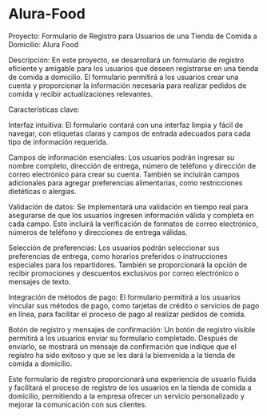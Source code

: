 # Alura-Food
Proyecto: Formulario de Registro para Usuarios de una Tienda de Comida a Domicilio: Alura Food

Descripción:
En este proyecto, se desarrollará un formulario de registro eficiente y amigable para los usuarios que deseen registrarse en una tienda de comida a domicilio. El formulario permitirá a los usuarios crear una cuenta y proporcionar la información necesaria para realizar pedidos de comida y recibir actualizaciones relevantes.

Características clave:

Interfaz intuitiva: El formulario contará con una interfaz limpia y fácil de navegar, con etiquetas claras y campos de entrada adecuados para cada tipo de información requerida.

Campos de información esenciales: Los usuarios podrán ingresar su nombre completo, dirección de entrega, número de teléfono y dirección de correo electrónico para crear su cuenta. También se incluirán campos adicionales para agregar preferencias alimentarias, como restricciones dietéticas o alergias.

Validación de datos: Se implementará una validación en tiempo real para asegurarse de que los usuarios ingresen información válida y completa en cada campo. Esto incluirá la verificación de formatos de correo electrónico, números de teléfono y direcciones de entrega válidas.

Selección de preferencias: Los usuarios podrán seleccionar sus preferencias de entrega, como horarios preferidos o instrucciones especiales para los repartidores. También se proporcionará la opción de recibir promociones y descuentos exclusivos por correo electrónico o mensajes de texto.

Integración de métodos de pago: El formulario permitirá a los usuarios vincular sus métodos de pago, como tarjetas de crédito o servicios de pago en línea, para facilitar el proceso de pago al realizar pedidos de comida.

Botón de registro y mensajes de confirmación: Un botón de registro visible permitirá a los usuarios enviar su formulario completado. Después de enviarlo, se mostrará un mensaje de confirmación que indique que el registro ha sido exitoso y que se les dará la bienvenida a la tienda de comida a domicilio.

Este formulario de registro proporcionará una experiencia de usuario fluida y facilitará el proceso de registro de los usuarios en la tienda de comida a domicilio, permitiendo a la empresa ofrecer un servicio personalizado y mejorar la comunicación con sus clientes.

